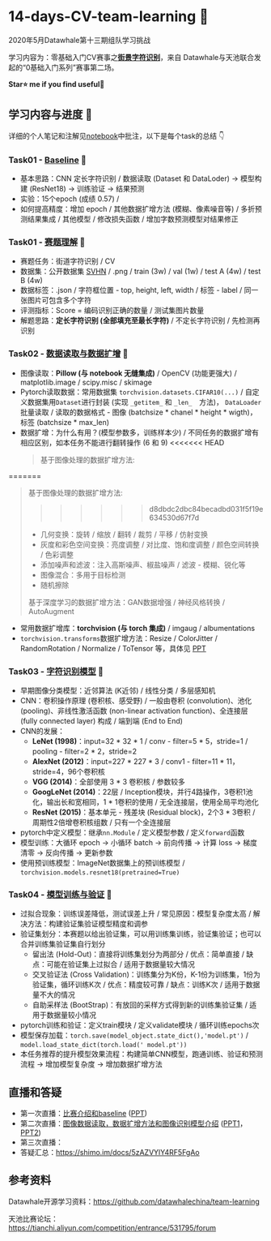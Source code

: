 # 14-days-CV-team-learning 🎨

2020年5月Datawhale第十三期组队学习挑战    

学习内容为：零基础入门CV赛事之[**街景字符识别**](https://tianchi.aliyun.com/competition/entrance/531795/introduction)，来自 Datawhale与天池联合发起的“0基础入门系列”赛事第二场。   

**Star⭐ me if you find useful🤣**

## 学习内容与进度 📙

详细的个人笔记和注解见[notebook](/nbs/)中批注，以下是每个task的总结 👇

### Task01 - [Baseline](/nbs/Task00-Baseline.ipynb) 🎈

- 基本思路：CNN 定长字符识别 / 数据读取 (Dataset 和 DataLoder) → 模型构建 (ResNet18) → 训练验证 → 结果预测
- 实验：15个epoch (成绩 0.57) / 
- 如何提高精度：增加 epoch / 其他数据扩增方法 (模糊、像素噪音等) / 多折预测结果集成 / 其他模型 / 修改损失函数 / 增加字数预测模型对结果修正

### Task01 - [赛题理解](/nbs/Task01-赛题理解.ipynb) 🎈

- 赛题任务：街道字符识别 / CV
- 数据集：公开数据集 [SVHN](http://ufldl.stanford.edu/housenumbers/) / .png / train (3w) / val (1w) / test A (4w) / test B (4w)
- 数据标签：.json / 字符框位置 - top, height, left, width / 标签 - label / 同一张图片可包含多个字符
- 评测指标：Score = 编码识别正确的数量 / 测试集图片数量
- 解题思路：**定长字符识别 (全部填充至最长字符)** / 不定长字符识别 / 先检测再识别

### Task02 - [数据读取与数据扩增](/nbs/Task02-数据读取与数据扩增.ipynb) 🎈

- 图像读取：**Pillow (与 notebook 无缝集成)** / OpenCV (功能更强大) / matplotlib.image / scipy.misc / skimage
- Pytorch读取数据：常用数据集 `torchvision.datasets.CIFAR10(...)` / 自定义数据集用`Dataset`进行封装 (实现 `_getitem_` 和 `_len_  `方法)， `DataLoader`批量读取 / 读取的数据格式 - 图像 (batchsize * chanel * height * wigth)，标签 (batchsize * max_len)
- 数据扩增：为什么有用？(模型参数多，训练样本少) / 不同任务的数据扩增有相应区别，如本任务不能进行翻转操作 (6 和 9)
<<<<<<< HEAD
  > 基于图像处理的数据扩增方法:
  >
=======

  > 基于图像处理的数据扩增方法:
  > 
>>>>>>> d8dbdc2dbc84becadbd031f5f19e634530d67f7d
  > - 几何变换：旋转 / 缩放 / 翻转 / 裁剪 / 平移 / 仿射变换
  > - 灰度和彩色空间变换：亮度调整 / 对比度、饱和度调整 / 颜色空间转换 / 色彩调整
  > - 添加噪声和滤波：注入高斯噪声、椒盐噪声 / 滤波 - 模糊、锐化等
  > - 图像混合：多用于目标检测
  > - 随机擦除
  > 
  > 基于深度学习的数据扩增方法：GAN数据增强 / 神经风格转换 / AutoAugment
- 常用数据扩增库：**torchvision (与 torch 集成)** / imgaug / albumentations
- `torchvision.transforms`数据扩增方法：Resize / ColorJitter / RandomRotation / Normalize / ToTensor 等，具体见 [PPT](/PPT/天池直播-2_数据读取和数据扩增.pdf)

### Task03 - [字符识别模型](/nbs/Task03-字符识别模型.ipynb) 🎈

- 早期图像分类模型：近邻算法 (K近邻) / 线性分类 / 多层感知机
- CNN：卷积操作原理 (卷积核、感受野) / 一般由卷积 (convolution)、池化 (pooling)、非线性激活函数 (non-linear activation function)、全连接层 (fully connected layer) 构成 / 端到端 (End to End)
- CNN的发展：
  - **LeNet (1998)**：input=32 * 32 * 1 / conv - filter=5 * 5，stride=1 / pooling - filter=2 * 2，stride=2
  - **AlexNet (2012)**：input=227  *  227  *  3 / conv1 - filter=11 * 11，stride=4，96个卷积核
  - **VGG (2014)**：全部使用 3 * 3 卷积核 / 参数较多
  - **GoogLeNet (2014)**：22层 / Inception模块，并行4路操作，3卷积1池化，输出长和宽相同，1 * 1卷积的使用 / 无全连接层，使用全局平均池化
  - **ResNet (2015)**：基本单元 - 残差块 (Residual block)，2个3 * 3卷积 / 周期性2倍增卷积核组数 / 只有一个全连接层
- pytorch中定义模型：继承`nn.Module` / 定义模型参数 / 定义`forward`函数
- 模型训练：大循环 epoch → 小循环 batch → 前向传播 → 计算 loss → 梯度清零 → 反向传播 → 更新参数
- 使用预训练模型：ImageNet数据集上的预训练模型 / `torchvision.models.resnet18(pretrained=True)` 

### Task04 - [模型训练与验证](/nbs/Task04-模型训练与验证.ipynb) 🎈

- 过拟合现象：训练误差降低，测试误差上升 / 常见原因：模型复杂度太高 / 解决方法：构建验证集验证模型精度和调参
- 验证集划分：本赛题以给出验证集，可以用训练集训练，验证集验证；也可以合并训练集验证集自行划分
  - 留出法 (Hold-Out)：直接将训练集划分为两部分 / 优点：简单直接 / 缺点：可能在验证集上过拟合 / 适用于数据量较大情况
  - 交叉验证法 (Cross Validation)：训练集分为K份，K-1份为训练集，1份为验证集，循环训练K次 / 优点：精度较可靠 / 缺点：训练K次 / 适用于数据量不大的情况
  - 自助采样法 (BootStrap)：有放回的采样方式得到新的训练集验证集 / 适用于数据量较小情况
- pytorch训练和验证：定义train模块 / 定义validate模块 / 循环训练epochs次
- 模型保存加载：`torch.save(model_object.state_dict(),'model.pt')` / `model.load_state_dict(torch.load(' model.pt'))`
- 本任务推荐的提升模型效果流程：构建简单CNN模型，跑通训练、验证和预测流程 → 增加模型复杂度 → 增加数据扩增方法

## 直播和答疑

- 第一次直播：[比赛介绍和baseline](https://tianchi.aliyun.com/course/video?liveId=41167) ([PPT](/PPT/天池直播-1_比赛介绍和baseline.pdf))
- 第二次直播：[图像数据读取，数据扩增方法和图像识别模型介绍](https://tianchi.aliyun.com/course/live?spm=5176.12586971.1001.1.11be6956fkKgJ8&liveId=41168) ([PPT1](/PPT/天池直播-2_数据读取和数据扩增.pdf)，[PPT2](/PPT/天池直播-2_分类模型介绍.pdf))
- 第三次直播：
- 答疑汇总：https://shimo.im/docs/5zAZVYlY4RF5FgAo

## 参考资料

Datawhale开源学习资料：https://github.com/datawhalechina/team-learning 

天池比赛论坛：https://tianchi.aliyun.com/competition/entrance/531795/forum

